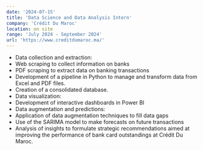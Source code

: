 ```yaml
---
date: '2024-07-15'
title: 'Data Science and Data Analysis Intern'
company: 'Crédit Du Maroc'
location: on site
range: 'July 2024 - September 2024'
url: 'https://www.creditdumaroc.ma/'
---
```


- Data collection and extraction:
 - Web scraping to collect information on banks
 - PDF scraping to extract data on banking transactions
- Development of a pipeline in Python to manage and transform data from Excel and PDF files.
- Creation of a consolidated database.
- Data visualization:
 - Development of interactive dashboards in Power BI
- Data augmentation and predictions:
 - Application of data augmentation techniques to fill data gaps
 - Use of the SARIMA model to make forecasts on future transactions
- Analysis of insights to formulate strategic recommendations aimed at improving the performance of bank card outstandings at Crédit Du Maroc.
